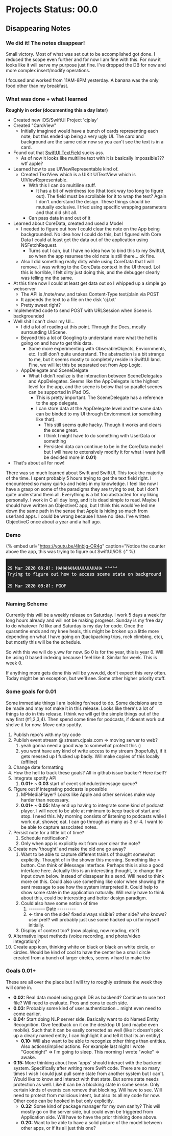 # Projects Status: 00.0

## Disappearing Notes

### We did it! The notes disappear!

Small victory. Most of what was set out to be accomplished got done. I reduced the scope even further and for now I am fine with this. For now it looks like it will serve my purpose just fine. I've dropped the DB for now and more complex insert/modify operations.

I focused and worked from 11AM-8PM yesterday. A banana was the only food other than my breakfast.

### **What was done + what I learned**

**Roughly in order \(documenting this a day later\)**

* Created new iOS/SwiftUI Project 'cjplay'
* Created "CardView"
  * Initially imagined would have a bunch of cards representing each note, but this ended up being a very ugly UI. The card and background are the same color now so you can't see the text is in a card.
* Found out that [SwiftUI TextField](https://developer.apple.com/documentation/swiftui/textfield) sucks ass. 
  * As of now it looks like multiline text with it is basically impossible??? wtf apple?
* Learned how to use UIViewRepresentable kind of. 
  * Created TextView which is a UIKit UITextView which is UIViewRepresentable.
    * With this I can do multiline stuff.
      * It has a bit of weirdness too \(that took way too long to figure out\). The field must be scrollable for it to wrap the text? Again I don't understand the design. These things should be mutually exclusive. I tried using specific wrapping parameters and that did shit all.
    * Can pass data in and out of it
* Learned about CoreData, created and used a Model
  * I needed to figure out how I could clear the note on the App being backgrounded. No idea how I could do this, but I figured with Core Data I could at least get the data out of the application using NSFetchRequest.
    * Turns out I can, but I have no idea how to bind this to my SwiftUI, so when the app resumes the old note is still there... ok fine.
  * Also I did something really dirty while using CoreData that I will remove. I was writing to the CoreData context in the UI thread. Lol this is horrible, I felt dirty just doing this, and the debugger clearly was telling me the same.
* At this time now I could at least get data out so I whipped up a simple go webserver
  * The API is /note/new, and takes Content-Type text/plain via POST
  * It appends the text to a file on the disk 'cj.txt'
  * Pretty sweet right?
* Implemented code to send POST with URLSession when Scene is backgrounded
* Well shit I can't clear my UI... 
  * I did a lot of reading at this point. Through the Docs, mostly surrounding UIScene.
  * Beyond this a lot of Googling to understand more what the hell is going on and how to get this data.
    * Some more experimenting with ObserableObjects, Enviornments, etc. I still don't quite understand. The abstraction is a bit strange to me, but it seems mostly to completely reside in SwiftUI land. Fine, we will let this be separated out from App Logic.
  * AppDelegate and SceneDelgate
    * What I didn't realize is the interaction between SceneDelegates and AppDelegates. Seems like the AppDelegate is the highest level for the app, and the scene is below that so parallel scenes can be supported in iPad OS. 
      * This is pretty important. The SceneDelegate has a reference to the app delegate.
      * I can store data at the AppDelegate level and the same data can be binded to my UI through Enviornment \(or something like that\).
        * This still seems quite hacky. Though it works and clears the scene great.
        * I think I might have to do something with UserData or something
        * Persisted data can continue to be in the CoreData model but I will have to extensively modify it for what I want \(will be decided more in **0.01**\)
* That's about all for now!

There was so much learned about Swift and SwiftUI. This took the majority of the time. I spent probably 5 hours trying to get the text field right. I encountered so many quirks and holes in my knowledge. I feel like now I have a grasp on some of the paradigms they are trying to set, but I don't quite understand them all. Everything is a bit too abstracted for my liking personally. I work in C all day long, and it is dead simple to read. Maybe I should have written an ObjectiveC app, but I think this would've led me down the same path in the sense that Apple is hiding so much from userland apps. I could be wrong because I have no idea. I've written ObjectiveC once about a year and a half ago.

### Demo

{% embed url="https://youtu.be/4lnbjg-OR4g" caption="Notice the counter above the app, this was trying to figure out SwiftUI/iOS :\)" %}

![Example of the &apos;stream&apos; that will be displayed on the web next week](../../.gitbook/assets/screen-shot-2020-03-29-at-9.02.52-am.png)

### Naming Scheme

Currently this will be a weekly release on Saturday. I work 5 days a week for long hours already and will not be making progress. Sunday is my free day to do whatever I'd like and Saturday is my day for code. Once the quarantine ends and my knee heals, this might be broken up a little more depending on what I have going on \(backpacking trips, rock climbing, etc\), but mostly this will be the schedule.

So with this we will do y.ww for now. So 0 is for the year, this is year 0. Will be using 0 based indexing because I feel like it. Similar for week. This is week 0.

If anything more gets done this will be y.ww.dd, don't expect this very often. Today might be an exception, but we'll see. Some other higher priority stuff.

### Some goals for 0.01

Some immediate things I am looking for/need to do. Some decisions are to be made and may not make it in this release. Looks like there's a lot of things to do in this release. I think we will get the simple things out of the way first \(\#1,2,3,4\). Then spend some time for podcasts, if doesnt work out shelve it for now. Move onto spotify. 

1. Publish repo's with my toy code
2. Publish event stream @ stream.cjpais.com =&gt; moving server to web?
   1. yeah gonna need a good way to somewhat protect this :\)
   2. you wont have any kind of write access to my stream \(hopefully\), if it gets messed up I fucked up badly. Will make copies of this locally \(offline\)
3. Change date formatting
4. How the hell to track these goals? All in github issue tracker? Here itself?
5. Integrate spotify API
   1. **0.01+ ~ 0.03** start of event scheduler/message queue? 
6. Figure out if integrating podcasts is possible
   1. MPMediaPlayer? Looks like Apple and other services make way harder than necessary.
   2. **0.01+ ~ 0.05:** May end up having to integrate some kind of podcast player. I will need to be able at minimum to keep track of start and stop. I need this. My morning consists of listening to podcasts while I work out, shower, eat. I can go through as many as 3 or 4. I want to be able to capture associated notes.
7. Persist note for a little bit of time? 
   1. Schedule notification? 
   2. Only when app is explicitly exit from user clear the note? 
8. Create new 'thought' and make the old one go away?
   1. Want to be able to capture different trains of thought somewhat explicitly. Thought of in the shower this morning. Something like &gt; button. Can think of iMessage interface. Perhaps this is also a good interface here. Actually this is an interesting thought, to change the input down below. Instead of dissapear its a send. Will need to think more on this. Could also use something like color when showing the sent message to see how the system interpreted it. Could help to show some state in the application naturally. Will really have to think about this, could be interesting and better design paradigm.
   2. Could also have some notion of time 
      1. -------- Date ---------
      2. &lt;- time on the side? fixed always visible? other side? who knows? user pref? will probably just use some hacked up ui for myself initially.
   3. Display of context too? \(now playing, now reading, etc?\)
9. Alternative input methods \(voice recording, and photo/video integration\)?
10. Create app icon, thinking white on black or black on white circle, or circles. Would be kind of cool to have the center be a small circle created from a bunch of larger circles, seems v hard to make tho

### Goals 0.01+

These are all over the place but I will try to roughly estimate the week they will come in.

* **0.02:** Real data model using graph DB as backend? Continue to use text file? Will need to evaluate. Pros and cons to each side. 
* **0.03:** Probably some kind of user authentication... might even need to come earlier. 
* **0.04:** Start doing NLP server side. Basically want to do Named Entity Recognition. Give feedback on it on the desktop UI \(and maybe even mobile\). Such that it can be easily corrected as well \(like it doesn't pick up a clearly named entity, I can highlight it and tell it that its an entitiy\)
  * **0.10:** Will also want to be able to recognize other things than entities. Also actions/implied actions. For example last night I wrote "Goodnight" =&gt; I'm going to sleep. This morning I wrote "woke" =&gt; awake.
* **0.15:** More thinking about how 'apps' should interact with the backend system. Specifically after writing more Swift code. There are so many times I wish I could just pull some state from another system but I can't. Would like to know and interact with that state. But some state needs protection as well. Like it can be a blocking state in some sense. Only certain kinds of events can remove that blocking. Will have to see. Will need to protect from malicious intent, but also its all my code for now. Other code can be hooked in but only explicitly.
  * **0.32:** Some kind of package manager for my own sanity? This will mostly go on the server side, but could even be triggered from Application side. Will have to have the prior thinking done above.
  * **0.20:** Want to be able to have a solid picture of the model between other apps, or if its all just this one?

## 

